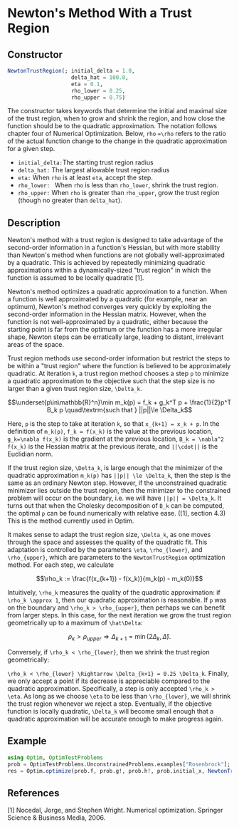 # Newton's Method With a Trust Region
## Constructor
```julia
NewtonTrustRegion(; initial_delta = 1.0,
                    delta_hat = 100.0,
                    eta = 0.1,
                    rho_lower = 0.25,
                    rho_upper = 0.75)
```

The constructor takes keywords that determine the initial and maximal size of the trust region, when to grow and shrink the region, and how close the function should be to the quadratic approximation.  The notation follows chapter four of Numerical Optimization.  Below, ```rho``` ``=\rho`` refers to the ratio of the actual function change to the change in the quadratic approximation for a given step.

* `initial_delta:`The starting trust region radius
*  `delta_hat:` The largest allowable trust region radius
*  `eta:` When ```rho``` is at least ```eta```, accept the step.
*  `rho_lower: ` When ```rho``` is less than ```rho_lower```, shrink the trust region.
*  `rho_upper:` When ```rho``` is greater than ```rho_upper```, grow the trust region (though no greater than ```delta_hat```).

## Description
Newton's method with a trust region is designed to take advantage of the second-order information in a function's Hessian, but with more stability than Newton's method when functions are not globally well-approximated by a quadratic.  This is achieved by repeatedly minimizing quadratic approximations within a dynamically-sized "trust region" in which the function is assumed to be locally quadratic [1].

Newton's method optimizes a quadratic approximation to a function.  When a function is well approximated by a quadratic (for example, near an optimum), Newton's method converges very quickly by exploiting the second-order information in the Hessian matrix.  However, when the function is not well-approximated by a quadratic, either because the starting point is far from the optimum or the function has a more irregular shape, Newton steps can be erratically large, leading to distant, irrelevant areas of the space.

Trust region methods use second-order information but restrict the steps to be within a "trust region" where the function is believed to be approximately quadratic.  At iteration ``k``, a trust region method chooses a step ``p`` to minimize a quadratic approximation to the objective such that the step size is no larger than a given trust region size, ``\Delta_k``.

```math
\underset{p\in\mathbb{R}^n}\min m_k(p) = f_k + g_k^T p + \frac{1}{2}p^T B_k p \quad\textrm{such that } ||p||\le \Delta_k
```

Here, ``p`` is the step to take at iteration ``k``, so that ``x_{k+1} = x_k + p``.   In the definition of ``m_k(p)``, ``f_k = f(x_k)`` is the value at the previous location, ``g_k=\nabla f(x_k)`` is the gradient at the previous location, ``B_k = \nabla^2 f(x_k)`` is the Hessian matrix at the previous iterate, and ``||\cdot||`` is the Euclidian norm.

If the trust region size, ``\Delta_k``, is large enough that the minimizer of the quadratic approximation ``m_k(p)`` has ``||p|| \le \Delta_k``, then the step is the same as an ordinary Newton step.  However, if the unconstrained quadratic minimizer lies outside the trust region, then the minimizer to the constrained problem will occur on the boundary, i.e. we will have ``||p|| = \Delta_k``.  It turns out that when the Cholesky decomposition of ``B_k`` can be computed, the optimal ``p`` can be found numerically with relative ease.  ([1], section 4.3)  This is the method currently used in Optim.

It makes sense to adapt the trust region size, ``\Delta_k``, as one moves through the space and assesses the quality of the quadratic fit.  This adaptation is controlled by the parameters ``\eta``, ``\rho_{lower}``, and ``\rho_{upper}``, which are parameters to the ```NewtonTrustRegion``` optimization method.  For each step, we calculate

```math
\rho_k := \frac{f(x_{k+1}) - f(x_k)}{m_k(p) - m_k(0)}
```

Intuitively, ``\rho_k`` measures the quality of the quadratic approximation: if ``\rho_k \approx 1``, then our quadratic approximation is reasonable.  If  ``p`` was on the boundary and ``\rho_k > \rho_{upper}``, then perhaps we can benefit from larger steps.  In this case, for the next iteration we grow the trust region geometrically up to a maximum of ``\hat\Delta``:

```math
\rho_k > \rho_{upper} \Rightarrow \Delta_{k+1} = \min(2 \Delta_k, \hat\Delta).
```

Conversely, if ``\rho_k < \rho_{lower}``, then we shrink the trust region geometrically:

``\rho_k < \rho_{lower} \Rightarrow \Delta_{k+1} = 0.25 \Delta_k``.
Finally, we only accept a point if its decrease is appreciable compared to the quadratic approximation.  Specifically, a step is only accepted ``\rho_k > \eta``.  As long as we choose ``\eta`` to be less than ``\rho_{lower}``, we will shrink the trust region whenever we reject a step.  Eventually, if the objective function is locally quadratic, ``\Delta_k`` will become small enough that a quadratic approximation will be accurate enough to make progress again.

## Example

```julia
using Optim, OptimTestProblems
prob = OptimTestProblems.UnconstrainedProblems.examples["Rosenbrock"];
res = Optim.optimize(prob.f, prob.g!, prob.h!, prob.initial_x, NewtonTrustRegion())
```

## References

[1] Nocedal, Jorge, and Stephen Wright. Numerical optimization. Springer Science & Business Media, 2006.
